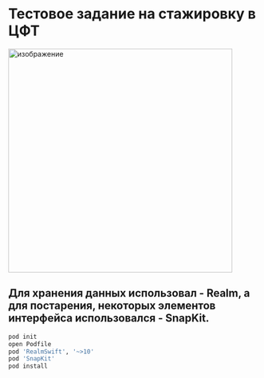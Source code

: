 # Тестовое задание на стажировку в ЦФТ
<img width="449" alt="изображение" src="https://user-images.githubusercontent.com/45273279/152036420-886ec8f5-3346-48bb-8506-d565bab1c046.png">

## Для хранения данных использовал - Realm, а для постарения, некоторых элементов интерфейса использовался - SnapKit.

```sh
pod init
open Podfile
pod 'RealmSwift', '~>10'
pod 'SnapKit'
pod install
```
